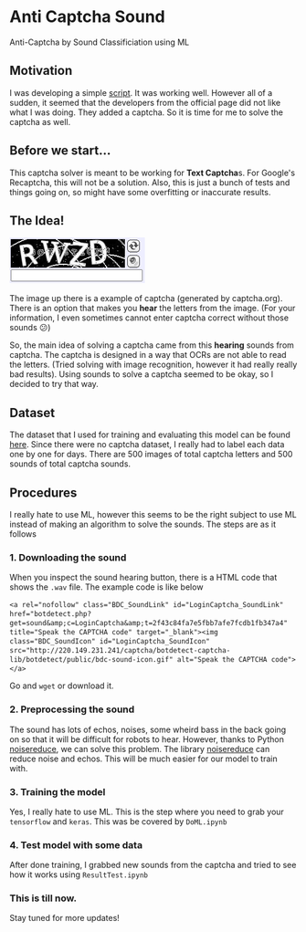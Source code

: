 # Anti Captcha Sound
Anti-Captcha by Sound Classificiation using ML

## Motivation
I was developing a simple [script](https://github.com/gooday2die/CulturelandPython).  It was working well.  However all of a sudden, it seemed that the developers from the official page did not like what I was doing. They added a captcha. So it is time for me to solve the captcha as well.

## Before we start...
This captcha solver is meant to be working for **Text Captcha**s. For Google's Recaptcha, this will not be a solution. Also, this is just a bunch of tests and things going on, so might have some overfitting or inaccurate results.

## The Idea!

![Captcha Example](https://raw.githubusercontent.com/gooday2die/Anti-Captcha-Sound/main/github/pics/example_1.png)

The image up there is a example of captcha (generated by captcha.org). There is an option that makes you **hear** the letters from the image. (For your information, I even sometimes cannot enter captcha correct without those sounds :confused:)

So, the main idea of solving a captcha came from this **hearing** sounds from captcha. The captcha is designed in a way that OCRs are not able to read the letters. (Tried solving with image recognition, however it had really really bad results). Using sounds to solve a captcha seemed to be okay,  so I decided to try that way.


## Dataset
The dataset that I used for training and evaluating this model can be found [here](https://github.com/gooday2die/Captcha-Dataset). Since there were no captcha dataset, I really had to label each data one by one for days. There are 500 images of total captcha letters and 500 sounds of total captcha sounds.

## Procedures
I really hate to use ML, however this seems to be the right subject to use ML instead of making an algorithm to solve the sounds. The steps are as it follows

### 1. Downloading the sound
When you inspect the sound hearing button, there is a HTML code that shows the `.wav` file. The example code is like below
```
<a rel="nofollow" class="BDC_SoundLink" id="LoginCaptcha_SoundLink" href="botdetect.php?get=sound&amp;c=LoginCaptcha&amp;t=2f43c84fa7e5fbb7afe7fcdb1fb347a4" title="Speak the CAPTCHA code" target="_blank"><img class="BDC_SoundIcon" id="LoginCaptcha_SoundIcon" src="http://220.149.231.241/captcha/botdetect-captcha-lib/botdetect/public/bdc-sound-icon.gif" alt="Speak the CAPTCHA code"></a>
```
Go and `wget` or download it.

### 2. Preprocessing the sound
The sound has lots of echos, noises, some wheird bass in the back going on so that it will be difficult for robots to hear. However, thanks to Python [noisereduce](https://github.com/timsainb/noisereduce), we can solve this problem. The library [noisereduce](https://github.com/timsainb/noisereduce) can reduce noise and echos. This will be much easier for our model to train with.

### 3. Training the model
Yes, I really hate to use ML. This is the step where you need to grab your `tensorflow` and `keras`.  This was be covered by `DoML.ipynb`

### 4. Test model with some data
After done training, I grabbed new sounds from the captcha and tried to see how it works using `ResultTest.ipynb`

### This is till now. 
Stay tuned for more updates!